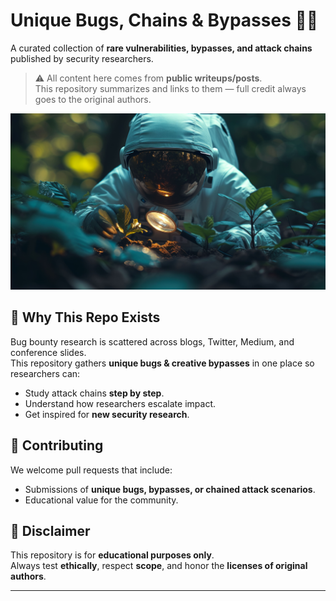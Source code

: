 # Unique Bugs, Chains & Bypasses 🕵️‍♂️

A curated collection of **rare vulnerabilities, bypasses, and attack chains** published by security researchers.

> ⚠️ All content here comes from **public writeups/posts**.  
> This repository summarizes and links to them — full credit always goes to the original authors.



![Unique Bugs Banner](/banner.jpg)

## 🌟 Why This Repo Exists
Bug bounty research is scattered across blogs, Twitter, Medium, and conference slides.  
This repository gathers **unique bugs & creative bypasses** in one place so researchers can:

- Study attack chains **step by step**.
- Understand how researchers escalate impact.
- Get inspired for **new security research**.



## 📄 Contributing
We welcome pull requests that include:

- Submissions of **unique bugs, bypasses, or chained attack scenarios**.
- Educational value for the community.



## 📜 Disclaimer
This repository is for **educational purposes only**.  
Always test **ethically**, respect **scope**, and honor the **licenses of original authors**.

---

